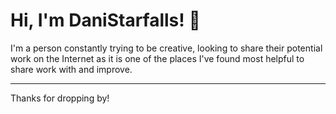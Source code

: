 # Hi, I'm DaniStarfalls! 💫
I'm a person constantly trying to be creative, looking to share their potential work on the Internet as it is one of the places I've found most helpful to share work with and improve.

---

Thanks for dropping by!
